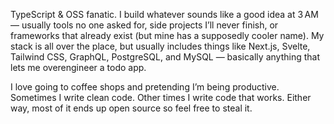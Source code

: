 TypeScript & OSS fanatic. I build whatever sounds like a good idea at 3 AM — usually tools no one asked for, side projects I’ll never finish, or frameworks that already exist (but mine has a supposedly cooler name). My stack is all over the place, but usually includes things like Next.js, Svelte, Tailwind CSS, GraphQL, PostgreSQL, and MySQL — basically anything that lets me overengineer a todo app.

I love going to coffee shops and pretending I’m being productive. Sometimes I write clean code. Other times I write code that works. Either way, most of it ends up open source so feel free to steal it.
